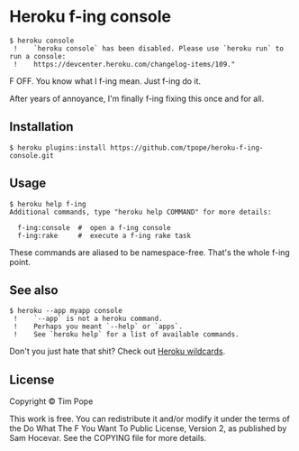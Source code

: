 # Heroku f-ing console

    $ heroku console
     !    `heroku console` has been disabled. Please use `heroku run` to run a console:
     !    https://devcenter.heroku.com/changelog-items/109."

F OFF.  You know what I f-ing mean.  Just f-ing do it.

After years of annoyance, I'm finally f-ing fixing this once and for all.

## Installation

    $ heroku plugins:install https://github.com/tpope/heroku-f-ing-console.git

## Usage

    $ heroku help f-ing
    Additional commands, type "heroku help COMMAND" for more details:

      f-ing:console  #  open a f-ing console
      f-ing:rake     #  execute a f-ing rake task

These commands are aliased to be namespace-free.  That's the whole f-ing
point.

## See also

    $ heroku --app myapp console
     !    `--app` is not a heroku command.
     !    Perhaps you meant `--help` or `apps`.
     !    See `heroku help` for a list of available commands.

Don't you just hate that shit?  Check out [Heroku wildcards][].

[Heroku wildcards]: https://github.com/tpope/heroku-wildcards

## License

Copyright © Tim Pope

This work is free. You can redistribute it and/or modify it under the
terms of the Do What The F You Want To Public License, Version 2,
as published by Sam Hocevar. See the COPYING file for more details.
